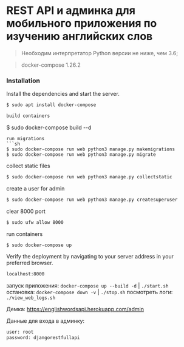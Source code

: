 # REST API и админка для мобильного приложения по изучению английских слов

> Необходим интерпретатор Python версии не ниже, чем 3.6;

> docker-compose 1.26.2

### Installation

Install the dependencies and start the server.

```sh
$ sudo apt install docker-compose
```
```sh
build containers
```
$ sudo docker-compose build --d
```
run migrations
```sh 
$ sudo docker-compose run web python3 manage.py makemigrations
$ sudo docker-compose run web python3 manage.py migrate
```
collect static files
```sh
$ sudo docker-compose run web python3 manage.py collectstatic
```
create a user for admin
```sh
$ sudo docker-compose run web python3 manage.py createsuperuser
```
clear 8000 port
```sh
$ sudo ufw allow 8000
```
run containers
```sh
$ sudo docker-compose up
```

Verify the deployment by navigating to your server address in your preferred browser.

```sh
localhost:8000
```
запуск приложения: `docker-compose up --build -d` | `./start.sh `
остановка: `docker-compose down -v` | `./stop.sh` 
посмотреть логи: `./view_web_logs.sh`

Демка: https://englishwordsapi.herokuapp.com/admin

Данные для входа в админку:

```sh
user: root
password: djangorestfullapi
```
